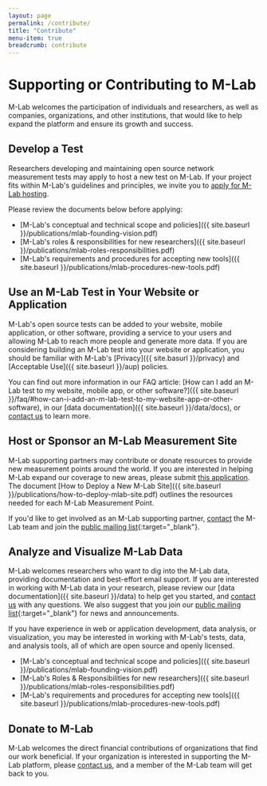 ```yaml
---
layout: page
permalink: /contribute/
title: "Contribute"
menu-item: true
breadcrumb: contribute
---
```


# Supporting or Contributing to M-Lab

M-Lab welcomes the participation of individuals and researchers, as well as companies, organizations, and other institutions, that would like to help expand the platform and ensure its growth and success.

## Develop a Test

Researchers developing and maintaining open source network measurement tests may apply to host a new test on M-Lab. If your project fits within M-Lab's guidelines and principles, we invite you to [apply for M-Lab hosting](https://docs.google.com/a/opentechinstitute.org/forms/d/1Dz-d8bs92ltlKKxWDCoi2nFC6wmBrBq6vrLIwhYyiDM/viewform).

Please review the documents below before applying:

* [M-Lab's conceptual and technical scope and policies]({{ site.baseurl }}/publications/mlab-founding-vision.pdf)
* [M-Lab's roles & responsibilities for new researchers]({{ site.baseurl }}/publications/mlab-roles-responsibilities.pdf)
* [M-Lab's requirements and procedures for accepting new tools]({{ site.baseurl }}/publications/mlab-procedures-new-tools.pdf)

## Use an M-Lab Test in Your Website or Application

M-Lab's open source tests can be added to your website, mobile application, or other software, providing a service to your users and allowing M-Lab to reach more people and generate more data. If you are considering building an M-Lab test into your website or application, you should be familiar with M-Lab's [Privacy]({{ site.basurl }}/privacy) and [Acceptable Use]({{ site.baseurl }}/aup) policies.

You can find out more information in our FAQ article: [How can I add an M-Lab test to my website, mobile app, or other software?]({{ site.baseurl }}/faq/#how-can-i-add-an-m-lab-test-to-my-website-app-or-other-software), in our [data documentation]({{ site.baseurl }}/data/docs), or [contact us](mailto:support@measurementlab.net) to learn more.

## Host or Sponsor an M-Lab Measurement Site

M-Lab supporting partners may contribute or donate resources to provide new measurement points around the world. If you are interested in helping M-Lab expand our coverage to new areas, please submit [this application](https://docs.google.com/a/measurementlab.net/spreadsheet/viewform?formkey=dHNMZ2p0OU5TckxIUFg0RVNhSk5teEE6MQ#gid=0). The document [How to Deploy a New M-Lab Site]({{ site.baseurl }}/publications/how-to-deploy-mlab-site.pdf) outlines the resources needed for each M-Lab Measurement Point.

If you'd like to get involved as an M-Lab supporting partner, [contact](mailto:support@measurementlab.net) the M-Lab team and join the [public mailing list](https://groups.google.com/a/measurementlab.net/forum/?fromgroups#!forum/discuss){:target="_blank"}.

## Analyze and Visualize M-Lab Data

M-Lab welcomes researchers who want to dig into the M-Lab data, providing documentation and best-effort email support. If you are interested in working with M-Lab data in your research, please review our [data documentation]({{ site.baseurl }}/data) to help get you started, and [contact us](mailto:support@measurementlab.net) with any questions. We also suggest that you join our [public mailing list](https://groups.google.com/a/measurementlab.net/forum/?fromgroups#!forum/discuss){:target="_blank"} for news and announcements.

If you have experience in web or application development, data analysis, or visualization, you may be interested in working with M-Lab's tests, data, and analysis tools, all of which are open source and openly licensed.

* [M-Lab's conceptual and technical scope and policies]({{ site.baseurl }}/publications/mlab-founding-vision.pdf)
* [M-Lab's Roles &amp; Responsibilities for new researchers]({{ site.baseurl }}/publications/mlab-roles-responsibilities.pdf)
* [M-Lab's requirements and procedures for accepting new tools]({{ site.baseurl }}/publications/mlab-procedures-new-tools.pdf)

## Donate to M-Lab

M-Lab welcomes the direct financial contributions of organizations that find our work beneficial. If your organization is interested in supporting the M-Lab platform, please [contact us](mailto:support@measurementlab.net), and a member of the M-Lab team will get back to you.
